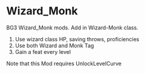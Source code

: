 # Wizard_Monk

BG3 Wizard_Monk mods. Add in Wizard-Monk class.

1. Use wizard class HP, saving throws, proficiencies
2. Use both Wizard and Monk Tag
3. Gain a feat every level

Note that this Mod requires UnlockLevelCurve
